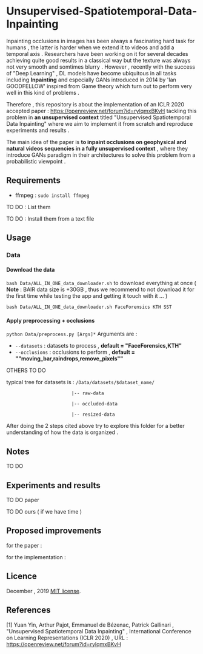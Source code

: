 # Unsupervised-Spatiotemporal-Data-Inpainting
Inpainting occlusions in images has been always a fascinating hard task for humans , the latter is harder when we extend it to videos and add a temporal axis . Researchers have been working on it for several decades achieving quite good results in a classical way but the texture was always not very smooth and somtimes blurry . However , recently with the success of "Deep Learning" , DL models have become ubiquitous in all tasks including **Inpainting** and especially GANs introduced in 2014 by 'Ian GOODFELLOW' inspired from Game theory which turn out to perform very well in this kind of problems .

Therefore , this repository is about the implementation of an ICLR 2020 accepted paper : https://openreview.net/forum?id=rylqmxBKvH tackling this problem in **an unsupervised context** titled "Unsupervised Spatiotemporal Data Inpainting" where we aim to implement it from scratch and reproduce experiments and results .

The main idea of the paper is **to inpaint occlusions on geophysical and natural videos sequencies in a fully unsupervised context** , where they introduce GANs paradigm in their architectures to solve this problem from a probabilistic viewpoint .

## Requirements

- ffmpeg : ``` sudo install ffmpeg ``` 

TO DO : List them 

TO DO : Install them from a text file 

## Usage 

### Data 
#### Download the data

```bash Data/ALL_IN_ONE_data_downloader.sh``` to download everything at once ( **Note** : BAIR data size is +30GB , thus we recommend to not download it for the first time while testing the app and getting it touch with it ... )

```bash Data/ALL_IN_ONE_data_downloader.sh FaceForensics KTH SST```
#### Apply preprocessing + occlusions
``` python Data/preprocess.py [Args]* ```
Arguments are : 
* ```--datasets```   : datasets to process    , **default = "FaceForensics,KTH"**
* ```--occlusions``` : occlusions to perform  , **default = ""moving_bar,raindrops,remove_pixels""**

OTHERS TO DO


typical tree for datasets is : 
```/Data/datasets/$dataset_name/```

                            |-- raw-data
                            
                            |-- occluded-data
                            
                            |-- resized-data
                                    
After doing the 2 steps cited above try to explore this folder for a better understanding of how the data is organized .

## Notes

TO DO

## Experiments and results 

TO DO paper

TO DO ours ( if we have time ) 

## Proposed improvements 
for the paper : 

for the implementation : 

## Licence 
December , 2019
[MIT license](http://opensource.org/licenses/MIT).

## References
[1] Yuan Yin, Arthur Pajot, Emmanuel de Bézenac, Patrick Gallinari , "Unsupervised Spatiotemporal Data Inpainting" , International Conference on Learning Representations (ICLR 2020) , URL : https://openreview.net/forum?id=rylqmxBKvH







